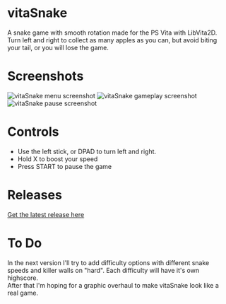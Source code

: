 # vitaSnake
A snake game with smooth rotation made for the PS Vita with LibVita2D.  
Turn left and right to collect as many apples as you can, but avoid biting your tail, or you will lose the game.

# Screenshots
![vitaSnake menu screenshot](https://i.imgur.com/2HQZlwn.png)
![vitaSnake gameplay screenshot](https://i.imgur.com/OC0I5QT.png)
![vitaSnake pause screenshot](https://i.imgur.com/syrc5h8.png)

# Controls
* Use the left stick, or DPAD to turn left and right.
* Hold X to boost your speed
* Press START to pause the game

# Releases
[Get the latest release here](https://github.com/Grzybojad/vitaSnake/releases)  

# To Do
In the next version I'll try to add difficulty options with different snake speeds and killer walls on "hard". Each difficulty will have it's own highscore.  
After that I'm hoping for a graphic overhaul to make vitaSnake look like a real game.  
